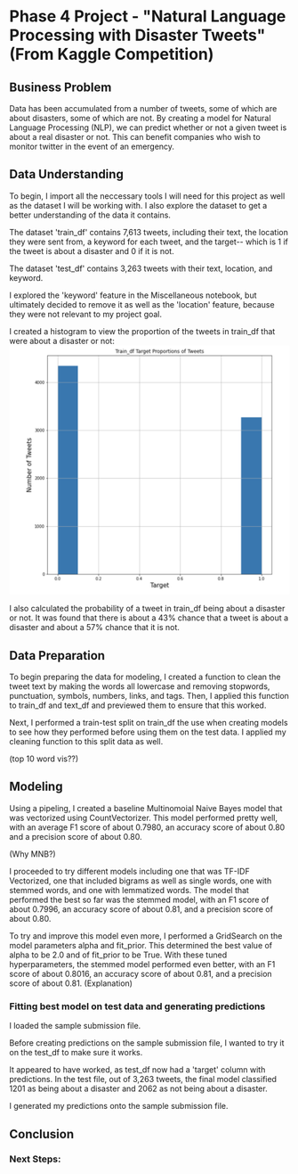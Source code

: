 # Phase 4 Project - "Natural Language Processing with Disaster Tweets" (From Kaggle Competition)

## Business Problem
Data has been accumulated from a number of tweets, some of which are about disasters, some of which are not. By creating a model for Natural Language Processing (NLP), we can predict whether or not a given tweet is about a real disaster or not. This can benefit companies who wish to monitor twitter in the event of an emergency.

## Data Understanding
To begin, I import all the neccessary tools I will need for this project as well as the dataset I will be working with. I also explore the dataset to get a better understanding of the data it contains.

The dataset 'train_df' contains 7,613 tweets, including their text, the location they were sent from, a keyword for each tweet, and the target-- which is 1 if the tweet is about a disaster and 0 if it is not.

The dataset 'test_df' contains 3,263 tweets with their text, location, and keyword.

I explored the 'keyword' feature in the Miscellaneous notebook, but ultimately decided to remove it as well as the 'location' feature, because they were not relevant to my project goal.

I created a histogram to view the proportion of the tweets in train_df that were about a disaster or not:
<img src="images/proportions.png" alt="Target Proportions">
    
I also calculated the probability of a tweet in train_df being about a disaster or not. It was found that there is about a 43% chance that a tweet is about a disaster and about a 57% chance that it is not.

## Data Preparation
To begin preparing the data for modeling, I created a function to clean the tweet text by making the words all lowercase and removing stopwords, punctuation, symbols, numbers, links, and tags. Then, I applied this function to train_df and text_df and previewed them to ensure that this worked.

Next, I performed a train-test split on train_df the use when creating models to see how they performed before using them on the test data. I applied my cleaning function to this split data as well.

(top 10 word vis??)


## Modeling
Using a pipeling, I created a baseline Multinomoial Naive Bayes model that was vectorized using CountVectorizer. This model performed pretty well, with an average F1 score of about 0.7980, an accuracy score of about 0.80 and a precision score of about 0.80.

(Why MNB?)

I proceeded to try different models including one that was TF-IDF Vectorized, one that included bigrams as well as single words, one with stemmed words, and one with lemmatized words. The model that performed the best so far was the stemmed model, with an F1 score of about 0.7996, an accuracy score of about 0.81, and a precision score of about 0.80.

To try and improve this model even more, I performed a GridSearch on the model parameters alpha and fit_prior. This determined the best value of alpha to be 2.0 and of fit_prior to be True. 
With these tuned hyperparameters, the stemmed model performed even better, with an F1 score of about 0.8016, an accuracy score of about 0.81, and a precision score of about 0.81.
(Explanation)

### Fitting best model on test data and generating predictions
I loaded the sample submission file.

Before creating predictions on the sample submission file, I wanted to try it on the test_df to make sure it works. 

It appeared to have worked, as test_df now had a 'target' column with predictions. In the test file, out of 3,263 tweets, the final model classified 1201 as being about a disaster and 2062 as not being about a disaster.

I generated my predictions onto the sample submission file.

## Conclusion

### Next Steps:

